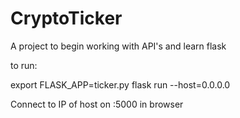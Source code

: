 # CryptoTicker

A project to begin working with API's and learn flask

to run:

export FLASK_APP=ticker.py
flask run --host=0.0.0.0

Connect to IP of host on :5000 in browser
